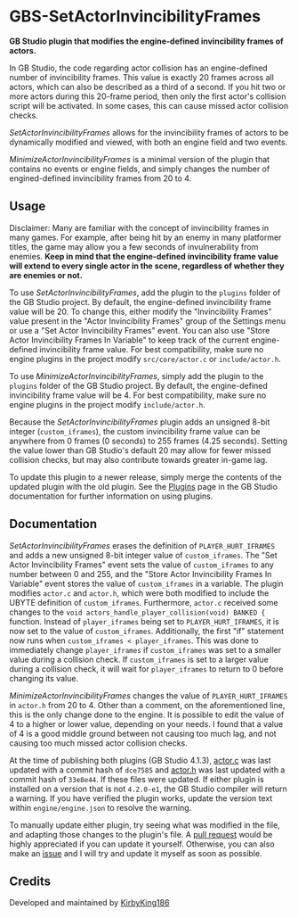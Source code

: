 # GBS-SetActorInvincibilityFrames
**GB Studio plugin that modifies the engine-defined invincibility frames of actors.**

In GB Studio, the code regarding actor collision has an engine-defined number of invincibility frames. This value is exactly 20 frames across all actors, which can also be described as a third of a second. If you hit two or more actors during this 20-frame period, then only the first actor's collision script will be activated. In some cases, this can cause missed actor collision checks.

*SetActorInvincibilityFrames* allows for the invincibility frames of actors to be dynamically modified and viewed, with both an engine field and two events.

*MinimizeActorInvincibilityFrames* is a minimal version of the plugin that contains no events or engine fields, and simply changes the number of engined-defined invincibility frames from 20 to 4.

## Usage

Disclaimer: Many are familiar with the concept of invincibility frames in many games. For example, after being hit by an enemy in many platformer titles, the game may allow you a few seconds of invulnerability from enemies. **Keep in mind that the engine-defined invincibility frame value will extend to every single actor in the scene, regardless of whether they are enemies or not.**

To use *SetActorInvincibilityFrames*, add the plugin to the `plugins` folder of the GB Studio project. By default, the engine-defined invincibility frame value will be 20. To change this, either modify the "Invincibility Frames" value present in the "Actor Invincibility Frames" group of the Settings menu or use a "Set Actor Invincibility Frames" event. You can also use "Store Actor Invincibility Frames In Variable" to keep track of the current engine-defined invincibility frame value. For best compatibility, make sure no engine plugins in the project modify `src/core/actor.c` or `include/actor.h`.

To use *MinimizeActorInvincibilityFrames*, simply add the plugin to the `plugins` folder of the GB Studio project. By default, the engine-defined invincibility frame value will be 4. For best compatibility, make sure no engine plugins in the project modify `include/actor.h`.

Because the *SetActorInvincibilityFrames* plugin adds an unsigned 8-bit integer (`custom_iframes`), the custom invincibility frame value can be anywhere from 0 frames (0 seconds) to 255 frames (4.25 seconds). Setting the value lower than GB Studio's default 20 may allow for fewer missed collision checks, but may also contribute towards greater in-game lag.

To update this plugin to a newer release, simply merge the contents of the updated plugin with the old plugin. See the [Plugins](https://www.gbstudio.dev/docs/extending-gbstudio/plugins/) page in the GB Studio documentation for further information on using plugins.

## Documentation

*SetActorInvincibilityFrames* erases the definition of `PLAYER_HURT_IFRAMES` and adds a new unsigned 8-bit integer value of `custom_iframes`. The "Set Actor Invincibility Frames" event sets the value of `custom_iframes` to any number between 0 and 255, and the "Store Actor Invincibility Frames In Variable" event stores the value of `custom_iframes` in a variable. The plugin modifies `actor.c` and `actor.h`, which were both modified to include the UBYTE definition of `custom_iframes`. Furthermore, `actor.c` received some changes to the `void actors_handle_player_collision(void) BANKED {` function. Instead of `player_iframes` being set to `PLAYER_HURT_IFRAMES`, it is now set to the value of `custom_iframes`. Additionally, the first "if" statement now runs when `custom_iframes < player_iframes`. This was done to immediately change `player_iframes` if `custom_iframes` was set to a smaller value during a collision check. If `custom_iframes` is set to a larger value during a collision check, it will wait for `player_iframes` to return to 0 before changing its value.

*MinimizeActorInvincibilityFrames* changes the value of `PLAYER_HURT_IFRAMES` in `actor.h` from 20 to 4. Other than a comment, on the aforementioned line, this is the only change done to the engine. It is possible to edit the value of 4 to a higher or lower value, depending on your needs. I found that a value of 4 is a good middle ground between not causing too much lag, and not causing too much missed actor collision checks.

At the time of publishing both plugins (GB Studio 4.1.3), [actor.c](https://github.com/chrismaltby/gbvm/commit/dce75851b74584d808187b8628989be0891687fa) was last updated with a commit hash of `dce7585` and [actor.h](https://github.com/chrismaltby/gbvm/commit/33e8e44a02f66744cb19293e4bca22cd7ae45e1b) was last updated with a commit hash of `33e8e44`. If these files were updated. If either plugin is installed on a version that is not `4.2.0-e1`, the GB Studio compiler will return a warning. If you have verified the plugin works, update the version text within `engine/engine.json` to resolve the warning.

To manually update either plugin, try seeing what was modified in the file, and adapting those changes to the plugin's file. A [pull request](https://github.com/KirbyKing186/GBS-SetActorInvincibilityFrames/pulls) would be highly appreciated if you can update it yourself. Otherwise, you can also make an [issue](https://github.com/KirbyKing186/GBS-SetActorInvincibilityFrames/issues) and I will try and update it myself as soon as possible.

## Credits

Developed and maintained by [KirbyKing186](https://github.com/KirbyKing186)
